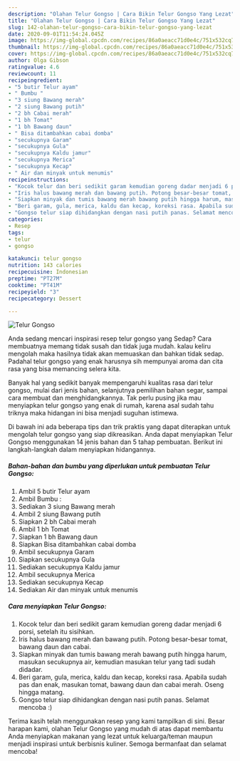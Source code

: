 ```yaml
---
description: "Olahan Telur Gongso | Cara Bikin Telur Gongso Yang Lezat"
title: "Olahan Telur Gongso | Cara Bikin Telur Gongso Yang Lezat"
slug: 142-olahan-telur-gongso-cara-bikin-telur-gongso-yang-lezat
date: 2020-09-01T11:54:24.045Z
image: https://img-global.cpcdn.com/recipes/86a0aeacc71d0e4c/751x532cq70/telur-gongso-foto-resep-utama.jpg
thumbnail: https://img-global.cpcdn.com/recipes/86a0aeacc71d0e4c/751x532cq70/telur-gongso-foto-resep-utama.jpg
cover: https://img-global.cpcdn.com/recipes/86a0aeacc71d0e4c/751x532cq70/telur-gongso-foto-resep-utama.jpg
author: Olga Gibson
ratingvalue: 4.6
reviewcount: 11
recipeingredient:
- "5 butir Telur ayam"
- " Bumbu "
- "3 siung Bawang merah"
- "2 siung Bawang putih"
- "2 bh Cabai merah"
- "1 bh Tomat"
- "1 bh Bawang daun"
- " Bisa ditambahkan cabai domba"
- "secukupnya Garam"
- "secukupnya Gula"
- "secukupnya Kaldu jamur"
- "secukupnya Merica"
- "secukupnya Kecap"
- " Air dan minyak untuk menumis"
recipeinstructions:
- "Kocok telur dan beri sedikit garam kemudian goreng dadar menjadi 6 porsi, setelah itu sisihkan."
- "Iris halus bawang merah dan bawang putih. Potong besar-besar tomat, bawang daun dan cabai."
- "Siapkan minyak dan tumis bawang merah bawang putih hingga harum, masukan secukupnya air, kemudian masukan telur yang tadi sudah didadar."
- "Beri garam, gula, merica, kaldu dan kecap, koreksi rasa. Apabila sudah pas dan enak, masukan tomat, bawang daun dan cabai merah. Oseng hingga matang."
- "Gongso telur siap dihidangkan dengan nasi putih panas. Selamat mencoba :)"
categories:
- Resep
tags:
- telur
- gongso

katakunci: telur gongso 
nutrition: 143 calories
recipecuisine: Indonesian
preptime: "PT27M"
cooktime: "PT41M"
recipeyield: "3"
recipecategory: Dessert

---
```



![Telur Gongso](https://img-global.cpcdn.com/recipes/86a0aeacc71d0e4c/751x532cq70/telur-gongso-foto-resep-utama.jpg)

Anda sedang mencari inspirasi resep telur gongso yang Sedap? Cara membuatnya memang tidak susah dan tidak juga mudah. kalau keliru mengolah maka hasilnya tidak akan memuaskan dan bahkan tidak sedap. Padahal telur gongso yang enak harusnya sih mempunyai aroma dan cita rasa yang bisa memancing selera kita.

Banyak hal yang sedikit banyak mempengaruhi kualitas rasa dari telur gongso, mulai dari jenis bahan, selanjutnya pemilihan bahan segar, sampai cara membuat dan menghidangkannya. Tak perlu pusing jika mau menyiapkan telur gongso yang enak di rumah, karena asal sudah tahu triknya maka hidangan ini bisa menjadi suguhan istimewa.




Di bawah ini ada beberapa tips dan trik praktis yang dapat diterapkan untuk mengolah telur gongso yang siap dikreasikan. Anda dapat menyiapkan Telur Gongso menggunakan 14 jenis bahan dan 5 tahap pembuatan. Berikut ini langkah-langkah dalam menyiapkan hidangannya.

<!--inarticleads1-->

##### Bahan-bahan dan bumbu yang diperlukan untuk pembuatan Telur Gongso:

1. Ambil 5 butir Telur ayam
1. Ambil  Bumbu :
1. Sediakan 3 siung Bawang merah
1. Ambil 2 siung Bawang putih
1. Siapkan 2 bh Cabai merah
1. Ambil 1 bh Tomat
1. Siapkan 1 bh Bawang daun
1. Siapkan  Bisa ditambahkan cabai domba
1. Ambil secukupnya Garam
1. Siapkan secukupnya Gula
1. Sediakan secukupnya Kaldu jamur
1. Ambil secukupnya Merica
1. Sediakan secukupnya Kecap
1. Sediakan  Air dan minyak untuk menumis




<!--inarticleads2-->

##### Cara menyiapkan Telur Gongso:

1. Kocok telur dan beri sedikit garam kemudian goreng dadar menjadi 6 porsi, setelah itu sisihkan.
1. Iris halus bawang merah dan bawang putih. Potong besar-besar tomat, bawang daun dan cabai.
1. Siapkan minyak dan tumis bawang merah bawang putih hingga harum, masukan secukupnya air, kemudian masukan telur yang tadi sudah didadar.
1. Beri garam, gula, merica, kaldu dan kecap, koreksi rasa. Apabila sudah pas dan enak, masukan tomat, bawang daun dan cabai merah. Oseng hingga matang.
1. Gongso telur siap dihidangkan dengan nasi putih panas. Selamat mencoba :)




Terima kasih telah menggunakan resep yang kami tampilkan di sini. Besar harapan kami, olahan Telur Gongso yang mudah di atas dapat membantu Anda menyiapkan makanan yang lezat untuk keluarga/teman maupun menjadi inspirasi untuk berbisnis kuliner. Semoga bermanfaat dan selamat mencoba!
